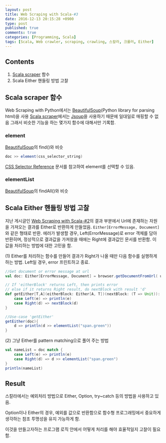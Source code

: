 ```yaml
---
layout: post
title: Web Scraping with Scala-#3
date: 2016-12-13 20:15:28 +0900
type: post
published: true
comments: true
categories: [Programming, Scala]
tags: [Scala, Web crawler, scraping, crawling, 스칼라, 크롤러, Either]
---
```


## Contents
1. [Scala scraper](https://github.com/ruippeixotog/scala-scraper) 함수
2. Scala Either 핸들링 방법 고찰


## Scala scraper 함수
Web Scraping with Python에서는 [BeautifulSoup](https://www.crummy.com/software/BeautifulSoup/bs4/doc/)(Python library for parsing html)을 사용
[Scala scraper](https://github.com/ruippeixotog/scala-scraper)에서는 [Jsoup](https://jsoup.org/)을 사용하기 때문에 일대일로 매핑할 수 없음
그래서 비슷한 기능을 하는 몇가지 함수에 대해서만 기록함.

### element
[BeautifulSoup](https://www.crummy.com/software/BeautifulSoup/bs4/doc/)의 find()와 비슷

```scala
doc >> element(css_selector_string)
```
[CSS Selector Reference](http://www.w3schools.com/cssref/css_selectors.asp) 문서를 참고하여 element를 선택할 수 있음.

### elementList
[BeautifulSoup](https://www.crummy.com/software/BeautifulSoup/bs4/doc/)의 findAll()와 비슷


## Scala Either 핸들링 방법 고찰
지난 게시글인 [Web Scraping with Scala-#2](./programming/scala/2016/12/10/web-scraping-with-scala-2.html)의 결과 부분에서 Url에 존재하는 자원을 가져오는 결과를 Either로 반환하게 만들었음.
```Either[ErrorMessage, Document]```와 같은 형태로 반환.
에러가 발생할 경우, Left(ErrorMessage)로 error 객체를 담아 반환히며, 정상적으로 결과값을 가져왔을 때에는 Right에 결과값인 문서를 반환함.
이 값을 처리하는 방법에 대한 고민을 함.

(1) Either를 처리하는 함수를 만들어 결과가 Right가 나올 때만 다음 함수를 실행하게 하는 방법. Left일 경우, error 프린트하고 종료.

```scala
//Get document or error message at url
val doc: Either[ErrorMessage, Document] = browser.getDocumentFromUrl( url )

// If 'eitherBlock' returns Left, then prints error
// else if it returns Right result, do nextBlock with result 'd'
def getEither[T,A](eitherBlock: Either[A, T])(nextBlock: (T => Unit)): Unit = eitherBlock match {
    case Left(e) => println(e)
    case Right(d) => nextBlock(d)
}

//Use-case 'getEither'
getEither(doc){
    d => println(d >> elementList("span.green"))
}
```


(2) 그냥 Either를 pattern matching으로 풀어 주는 방법

```scala
val nameList = doc match {
    case Left(e) => println(e)
    case Right(d) => d >> elementList("span.green")
}
println(nameList)
```

## Result
스칼라에서는 예외처리 방법으로 Either, Option, try~catch 등의 방법을 사용하고 있음. 

Option이나 Either의 경우, 예외를 값으로 반환함으로 함수형 프로그래밍에서 중요하게 생각하는 참조 투명성을 유지 가능하게 함.

이것을 만들고자하는 프로그램 로직 안에서 어떻게 처리를 해야 효율적일지 고찰이 필요함.